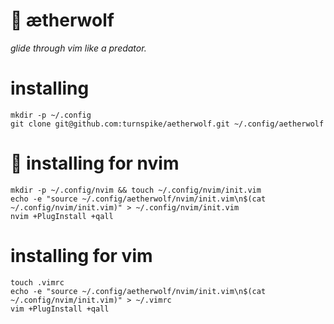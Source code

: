 # :wolf: ætherwolf

_glide through vim like a predator._

# installing

    mkdir -p ~/.config
    git clone git@github.com:turnspike/aetherwolf.git ~/.config/aetherwolf
    
# :nut_and_bolt: installing for nvim

    mkdir -p ~/.config/nvim && touch ~/.config/nvim/init.vim
    echo -e "source ~/.config/aetherwolf/nvim/init.vim\n$(cat ~/.config/nvim/init.vim)" > ~/.config/nvim/init.vim
    nvim +PlugInstall +qall

# installing for vim

    touch .vimrc
    echo -e "source ~/.config/aetherwolf/nvim/init.vim\n$(cat ~/.config/nvim/init.vim)" > ~/.vimrc
    vim +PlugInstall +qall
